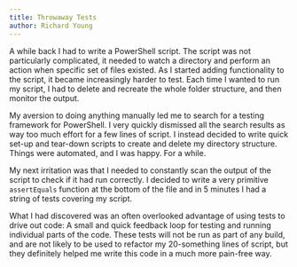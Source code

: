 ```yaml
---
title: Throwaway Tests
author: Richard Young
---
```


A while back I had to write a PowerShell script. The script was not particularly complicated, it needed
to watch a directory and perform an action when specific set of files existed. As I started adding
functionality to the script, it became increasingly harder to test. Each time I wanted to run my script,
I had to delete and recreate the whole folder structure, and then monitor the output.
<more>

My aversion to doing anything manually led me to search for a testing framework for PowerShell. I
very quickly dismissed all the search results as way too much effort for a few lines of script. I instead
decided to write quick set-up and tear-down scripts to create and delete my directory structure.
Things were automated, and I was happy. For a while.

My next irritation was that I needed to constantly scan the output of the script to check if it had run
correctly. I decided to write a very primitive `assertEquals` function at the bottom of the file and in 5
minutes I had a string of tests covering my script.

What I had discovered was an often overlooked advantage of using tests to drive out code: A small
and quick feedback loop for testing and running individual parts of the code. These tests will not be
run as part of any build, and are not likely to be used to refactor my 20-something lines of script, but
they definitely helped me write this code in a much more pain-free way.
